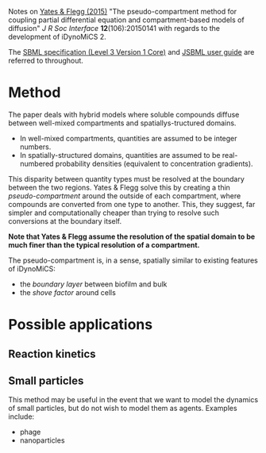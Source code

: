 Notes on
[Yates & Flegg (2015)](http://rsif.royalsocietypublishing.org/content/12/106/20150141)
"The pseudo-compartment method for coupling partial differential equation and
compartment-based models of diffusion" *J R Soc Interface* **12**(106):20150141
with regards to the development of iDynoMiCS 2.

The [SBML specification (Level 3 Version 1 Core)](http://sourceforge.net/projects/sbml/files/specifications/Level%203%20Ver.%201/sbml-level-3-version-1-core-rel-1.pdf/download?use_mirror=heanet)
and [JSBML user guide](http://sbml.org/Special/Software/JSBML/latest-stable/doc/user_guide/User_Guide.pdf)
are referred to throughout.

# Method
The paper deals with hybrid models where soluble compounds diffuse between
well-mixed compartments and spatiallys-tructured domains.
* In well-mixed compartments, quantities are assumed to be integer numbers.
* In spatially-structured domains, quantities are assumed to be real-numbered
probability densities (equivalent to concentration gradients).

This disparity between quantity types must be resolved at the boundary between
the two regions. Yates & Flegg solve this by creating a thin
*pseudo-compartment* around the outside of each compartment, where compounds
are converted from one type to another. This, they suggest, far simpler and
computationally cheaper than trying to resolve such conversions at the boundary
itself.

**Note that Yates & Flegg assume the resolution of the spatial domain to be
much finer than the typical resolution of a compartment.**

The pseudo-compartment is, in a sense, spatially similar to existing features
of iDynoMiCS:
* the *boundary layer* between biofilm and bulk
* the *shove factor* around cells



# Possible applications

## Reaction kinetics


## Small particles
This method may be useful in the event that we want to model the dynamics of
small particles, but do not wish to model them as agents. Examples include:
* phage
* nanoparticles
